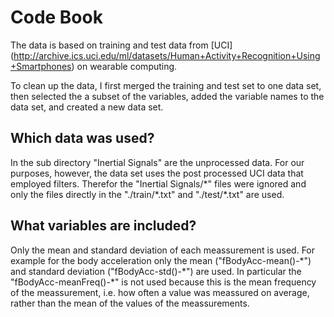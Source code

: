 # Code Book 

The data is based on training and test data from [UCI]
(http://archive.ics.uci.edu/ml/datasets/Human+Activity+Recognition+Using+Smartphones)
on wearable computing. 

To clean up the data, I first merged the training and test set to one data
set, then selected the a subset of the variables, added the variable
names to the data set, and created a new data set. 

## Which data was used? 
In the sub directory "Inertial Signals" are the unprocessed data. For our purposes, 
however, the data set uses the post processed UCI data that employed filters. 
Therefor the "Inertial Signals/\*" files were ignored and only the files
directly in the "./train/\*.txt" and "./test/\*.txt" are used. 

## What variables are included? 
Only the mean and standard deviation of each meassurement is used. For 
example for the body acceleration only the mean ("fBodyAcc-mean()-\*")
and standard deviation ("fBodyAcc-std()-\*") are used. In particular 
the "fBodyAcc-meanFreq()-\*" is not used because this is the mean 
frequency of the meassurement, i.e. how often a value was 
meassured on average, rather than the mean of the values of the 
meassurements. 


